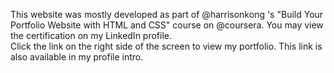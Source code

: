 This website was mostly developed as part of @harrisonkong 's "Build Your Portfolio Website with HTML and CSS" course on @coursera. You may view the certification on my LinkedIn profile.\
Click the link on the right side of the screen to view my portfolio. This link is also available in my profile intro.
